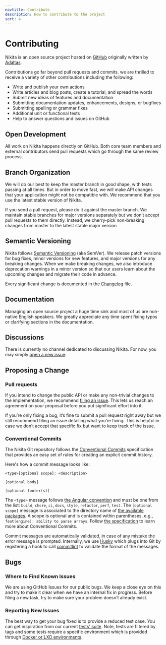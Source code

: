 ```yaml
---
navtitle: Contribute
description: How to contribute to the project
sort: 4
---
```


# Contributing

Nikita is an open source project hosted on [GitHub](https://github.com/adaltas/node-nikita) originally written by [Adaltas](https://www.adaltas.com).

Contributions go far beyond pull requests and commits. we are thrilled to receive a variety of other contributions including the following:

- Write and publish your own actions
- Write articles and blog posts, create a tutorial, and spread the words
- Submit new ideas of features and documentation
- Submitting documentation updates, enhancements, designs, or bugfixes
- Submitting spelling or grammar fixes
- Additional unit or functional tests
- Help to answer questions and issues on GitHub

## Open Development

All work on Nikita happens directly on GitHub. Both core team members and external contributors send pull requests which go through the same review process.

## Branch Organization

We will do our best to keep the master branch in good shape, with tests passing at all times. But in order to move fast, we will make API changes that your application might not be compatible with. We recommend that you use the latest stable version of Nikita.

If you send a pull request, please do it against the master branch. We maintain stable branches for major versions separately but we don’t accept pull requests to them directly. Instead, we cherry-pick non-breaking changes from master to the latest stable major version.

## Semantic Versioning

Nikita follows [Semantic Versioning](https://semver.org/) (aka SemVer). We release patch versions for bug fixes, minor versions for new features, and major versions for any breaking changes. When we make breaking changes, we also introduce deprecation warnings in a minor version so that our users learn about the upcoming changes and migrate their code in advance.

Every significant change is documented in the [Changelog](/current/project/changelog) file.

## Documentation

Managing an open source project a huge time sink and most of us are non-native English speakers. We greatly appreciate any time spent fixing typos or clarifying sections in the documentation.

## Discussions

There is currently no channel dedicated to discussing Nikita. For now, you may simply [open a new issue](https://github.com/adaltas/node-nikita/issues/new).

## Proposing a Change

### Pull requests

If you intend to change the public API or make any non-trivial changes to the implementation, we recommend [filing an issue](https://github.com/adaltas/node-nikita/issues/new). This lets us reach an agreement on your proposal before you put significant effort into it.

If you’re only fixing a bug, it’s fine to submit a pull request right away but we still recommend filing an issue detailing what you’re fixing. This is helpful in case we don’t accept that specific fix but want to keep track of the issue.

### Conventional Commits

The Nikita Git repository follows the [Conventional Commits](https://www.conventionalcommits.org) specification that provides an easy set of rules for creating an explicit commit history.

Here's how a commit message looks like:

```text
<type>[optional scope]: <description>

[optional body]

[optional footer(s)]
```

The `<type>` message follows [the Angular convention](https://github.com/angular/angular/blob/master/CONTRIBUTING.md#commit) and must be one from the list: `build`, `chore`, `ci`, `docs`, `style`, `refactor`, `perf`, `test`. The `[optional scope]` message is associated to the directory name of [the available packages](https://github.com/adaltas/node-nikita/tree/master/packages). A scope is optional and is contained within parentheses, e.g., `feat(engine): ability to parse arrays`. Follow [the specification](https://www.conventionalcommits.org) to learn more about Conventional Commits.

Commit messages are automatically validated, in case of any mistake the error message is prompted. Internally, we use [Husky](https://typicode.github.io/husky/) which plugs into Git by registering a hook to call [commitlint](https://commitlint.js.org/) to validate the format of the messages.

## Bugs

### Where to Find Known Issues

We are using GitHub Issues for our public bugs. We keep a close eye on this and try to make it clear when we have an internal fix in progress. Before filing a new task, try to make sure your problem doesn’t already exist.

### Reporting New Issues

The best way to get your bug fixed is to provide a reduced test case. You can get inspiration from our current [tests' suite](https://github.com/adaltas/node-nikita/tree/master/packages/core/test). Note, tests are filtered by tags and some tests require a specific environment which is provided through [Docker or LXD environments](https://github.com/adaltas/node-nikita/tree/master/packages/tools/env).

